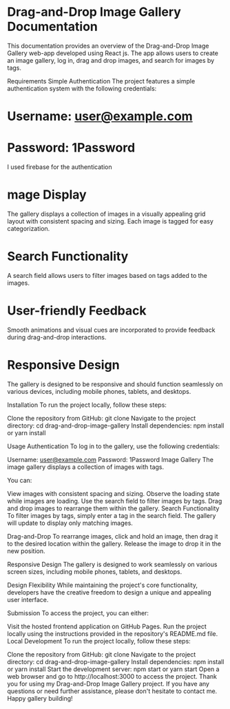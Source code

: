 # Drag-and-Drop Image Gallery Documentation

This documentation provides an overview of the Drag-and-Drop Image Gallery web-app developed using React js.
The app allows users to create an image gallery, log in, drag and drop images, and search for images by tags.

Requirements<a name="requirements"></a>
Simple Authentication
The project features a simple authentication system with the following credentials:
# Username: user@example.com
# Password: 1Password

I used firebase for the authentication

# mage Display
The gallery displays a collection of images in a visually appealing grid layout with consistent spacing and sizing. Each image is tagged for easy categorization.

# Search Functionality
A search field allows users to filter images based on tags added to the images.

# User-friendly Feedback
Smooth animations and visual cues are incorporated to provide feedback during drag-and-drop interactions.

# Responsive Design
The gallery is designed to be responsive and should function seamlessly on various devices, including mobile phones, tablets, and desktops.


Installation<a name="installation"></a>
To run the project locally, follow these steps:

Clone the repository from GitHub: git clone <repository-url>
Navigate to the project directory: cd drag-and-drop-image-gallery
Install dependencies: npm install or yarn install



Usage<a name="usage"></a>
Authentication<a name="authentication"></a>
To log in to the gallery, use the following credentials:

Username: user@example.com
Password: 1Password
Image Gallery<a name="image-gallery"></a>
The image gallery displays a collection of images with tags. 

You can:

View images with consistent spacing and sizing.
Observe the loading state while images are loading.
Use the search field to filter images by tags.
Drag and drop images to rearrange them within the gallery.
Search Functionality<a name="search-functionality"></a>
To filter images by tags, simply enter a tag in the search field. The gallery will update to display only matching images.

Drag-and-Drop<a name="drag-and-drop"></a>
To rearrange images, click and hold an image, then drag it to the desired location within the gallery. Release the image to drop it in the new position.

Responsive Design<a name="responsive-design"></a>
The gallery is designed to work seamlessly on various screen sizes, including mobile phones, tablets, and desktops.

Design Flexibility<a name="design-flexibility"></a>
While maintaining the project's core functionality, developers have the creative freedom to design a unique and appealing user interface.

Submission<a name="submission"></a>
To access the project, you can either:

Visit the hosted frontend application on GitHub Pages.
Run the project locally using the instructions provided in the repository's README.md file.
Local Development
To run the project locally, follow these steps:

Clone the repository from GitHub: git clone <repository-url>
Navigate to the project directory: cd drag-and-drop-image-gallery
Install dependencies: npm install or yarn install
Start the development server: npm start or yarn start
Open a web browser and go to http://localhost:3000 to access the project.
Thank you for using my Drag-and-Drop Image Gallery project. If you have any questions or need further assistance, please don't hesitate to contact me. Happy gallery building!




